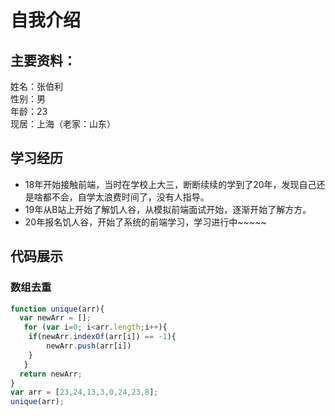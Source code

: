 # 自我介绍
## 主要资料：
姓名：张伯利     
性别：男   
年龄：23   
现居：上海（老家：山东）   
## 学习经历
* 18年开始接触前端，当时在学校上大三，断断续续的学到了20年，发现自己还是啥都不会，自学太浪费时间了，没有人指导。
* 19年从B站上开始了解饥人谷，从模拟前端面试开始，逐渐开始了解方方。
* 20年报名饥人谷，开始了系统的前端学习，学习进行中~~~~~  
## 代码展示
### 数组去重
```javascript
function unique(arr){   
  var newArr = [];
   for (var i=0; i<arr.length;i++){
    if(newArr.indexOf(arr[i]) == -1){
        newArr.push(arr[i])
    }
   }
  return newArr;
}
var arr = [23,24,13,3,0,24,23,8];
unique(arr);
```
